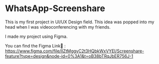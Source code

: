# WhatsApp-Screenshare
This is my first project in UI/UX Design field. This idea was popped into my head when I was videoconferencing with my friends.

I made my project using Figma.

You can find the Figma Link🔗 : https://www.figma.com/file/llZtMggyC2t3HQbkWxVYEI/Screenshare-feature?type=design&node-id=0%3A1&t=oB38bTRqJbER756J-1

